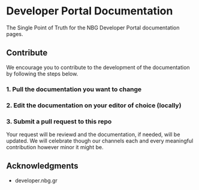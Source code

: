 # Developer Portal Documentation

The Single Point of Truth for the NBG Developer Portal documentation pages. 

## Contribute

We encourage you to contribute to the development of the documentation by following the steps below.

### 1. Pull the documentation you want to change

### 2. Edit the documentation on your editor of choice (locally)

### 3. Submit a pull request to this repo

Your request will be reviewd and the documentation, if needed, will be updated. We will celebrate though our channels each and every meaningful contribution however minor it might be.

## Acknowledgments

* developer.nbg.gr
